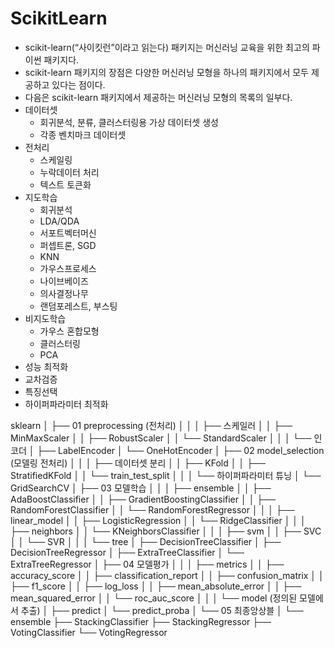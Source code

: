 # ScikitLearn

- scikit-learn(“사이킷런”이라고 읽는다) 패키지는 머신러닝 교육을 위한 최고의 파이썬 패키지다.
- scikit-learn 패키지의 장점은 다양한 머신러닝 모형을 하나의 패키지에서 모두 제공하고 있다는 점이다.
- 다음은 scikit-learn 패키지에서 제공하는 머신러닝 모형의 목록의 일부다.
- 데이터셋
  - 회귀분석, 분류, 클러스터링용 가상 데이터셋 생성
  - 각종 벤치마크 데이터셋
- 전처리
  - 스케일링
  - 누락데이터 처리
  - 텍스트 토큰화
- 지도학습
  - 회귀분석
  - LDA/QDA
  - 서포트벡터머신
  - 퍼셉트론, SGD
  - KNN
  - 가우스프로세스
  - 나이브베이즈
  - 의사결정나무
  - 랜덤포레스트, 부스팅
- 비지도학습
  - 가우스 혼합모형
  - 클러스터링
  - PCA
- 성능 최적화
- 교차검증
- 특징선택
- 하이퍼파라미터 최적화

sklearn
│
├── 01 preprocessing (전처리)
│   │
│   ├── 스케일러
│   │   ├── MinMaxScaler
│   │   ├── RobustScaler
│   │   └── StandardScaler
│   │
│   └── 인코더
│       ├── LabelEncoder
│       └── OneHotEncoder
│
├── 02 model_selection (모델링 전처리)
│   │
│   ├── 데이터셋 분리
│   │   ├── KFold
│   │   ├── StratifiedKFold
│   │   └── train_test_split
│   │
│   └── 하이퍼파라미터 튜닝
│       └── GridSearchCV
│
├── 03 모델학습
│   │
│   ├── ensemble
│   │   ├── AdaBoostClassifier
│   │   ├── GradientBoostingClassifier
│   │   ├── RandomForestClassifier
│   │   └── RandomForestRegressor
│   │
│   ├── linear_model
│   │   ├── LogisticRegression
│   │   └── RidgeClassifier
│   │
│   ├── neighbors
│   │   └── KNeighborsClassifier
│   │
│   ├── svm
│   │   ├── SVC
│   │   └── SVR
│   │
│   └── tree
│       ├── DecisionTreeClassifier
│       ├── DecisionTreeRegressor
│       ├── ExtraTreeClassifier
│       └── ExtraTreeRegressor
│
├── 04 모델평가
│   │
│   ├── metrics
│   │   ├── accuracy_score
│   │   ├── classification_report
│   │   ├── confusion_matrix
│   │   ├── f1_score
│   │   ├── log_loss
│   │   ├── mean_absolute_error
│   │   ├── mean_squared_error
│   │   └── roc_auc_score
│   │
│   └── model (정의된 모델에서 추출)
│       ├── predict
│       └── predict_proba
│
└── 05 최종앙상블
│
└── ensemble
├── StackingClassifier
├── StackingRegressor
├── VotingClassifier
└── VotingRegressor
